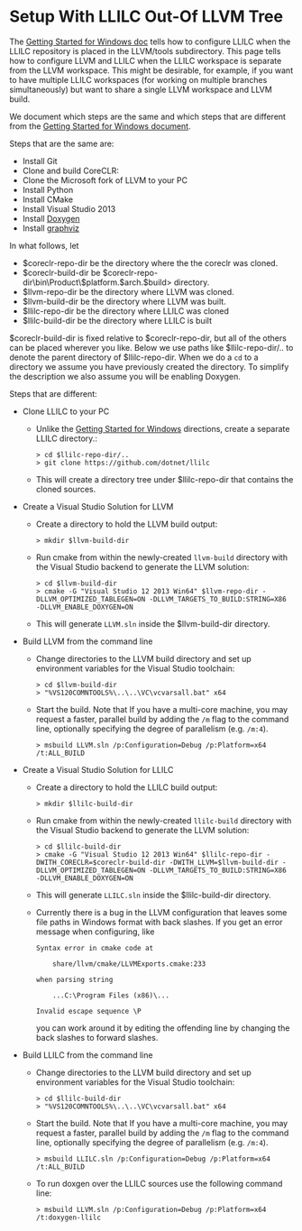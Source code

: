 # Setup With LLILC Out-Of LLVM Tree

The [Getting Started for Windows doc](Getting-Started-For-Windows.md) tells
how to configure LLILC when the LLILC repository is placed in the LLVM/tools
subdirectory. This page tells how to configure LLVM and LLILC when the LLILC
workspace is separate from the LLVM workspace. This might be desirable, for
example, if you want to have multiple LLILC workspaces (for working on
multiple branches simultaneously) but want to share a single LLVM workspace
and LLVM build.

We document which steps are the same and which steps that are different
from the [Getting Started for Windows document](Getting-Started-For-Windows.md).

Steps that are the same are:

* Install Git
* Clone and build CoreCLR:
* Clone the Microsoft fork of LLVM to your PC
* Install Python
* Install CMake
* Install Visual Studio 2013
* Install [Doxygen](http://www.stack.nl/~dimitri/doxygen/)
* Install [graphviz](http://graphviz.org/)

In what follows, let

* $coreclr-repo-dir be the directory where the the coreclr was cloned.
* $coreclr-build-dir be $coreclr-repo-dir\bin\Product\$platform.$arch.$build> directory.
* $llvm-repo-dir be the directory where LLVM was cloned.
* $llvm-build-dir be the directory where LLVM was built.
* $llilc-repo-dir be the directory where LLILC was cloned
* $llilc-build-dir be the directory where LLILC is built

$coreclr-build-dir is fixed relative to $coreclr-repo-dir, but all of the others can be
placed wherever you like. Below we use paths like $llilc-repo-dir/.. to denote the
parent directory of $llilc-repo-dir. When we do a `cd` to a directory we assume you
have previously created the directory. To simplify the description we also assume you
will be enabling Doxygen.

Steps that are different:

* Clone LLILC to your PC
  * Unlike the [Getting Started for Windows](Getting-Started-For-Windows.md)
    directions, create a separate LLILC directory.:

    ```
    > cd $llilc-repo-dir/..
    > git clone https://github.com/dotnet/llilc
    ```

  * This will create a directory tree under $llilc-repo-dir that contains
    the cloned sources.

* Create a Visual Studio Solution for LLVM
  * Create a directory to hold the LLVM build output:

    ```
    > mkdir $llvm-build-dir
    ```

  * Run cmake from within the newly-created `llvm-build` directory with the
    Visual Studio backend to generate the LLVM solution:

    ```
    > cd $llvm-build-dir
    > cmake -G "Visual Studio 12 2013 Win64" $llvm-repo-dir -DLLVM_OPTIMIZED_TABLEGEN=ON -DLLVM_TARGETS_TO_BUILD:STRING=X86 -DLLVM_ENABLE_DOXYGEN=ON
    ```

  * This will generate `LLVM.sln` inside the $llvm-build-dir directory.

* Build LLVM from the command line
  * Change directories to the LLVM build directory and set up environment
    variables for the Visual Studio toolchain:

    ```
    > cd $llvm-build-dir
    > "%VS120COMNTOOLS%\..\..\VC\vcvarsall.bat" x64
    ```

  * Start the build. Note that If you have a multi-core machine, you may
    request a faster, parallel build by adding the `/m` flag to the command
    line, optionally specifying the degree of parallelism (e.g. `/m:4`).

    ```
    > msbuild LLVM.sln /p:Configuration=Debug /p:Platform=x64 /t:ALL_BUILD
    ```

* Create a Visual Studio Solution for LLILC
  * Create a directory to hold the LLILC build output:

    ```
    > mkdir $llilc-build-dir
    ```

  * Run cmake from within the newly-created `llilc-build` directory with the
    Visual Studio backend to generate the LLVM solution:

    ```
    > cd $llilc-build-dir
    > cmake -G "Visual Studio 12 2013 Win64" $llilc-repo-dir -DWITH_CORECLR=$coreclr-build-dir -DWITH_LLVM=$llvm-build-dir -DLLVM_OPTIMIZED_TABLEGEN=ON -DLLVM_TARGETS_TO_BUILD:STRING=X86 -DLLVM_ENABLE_DOXYGEN=ON
    ```

  * This will generate `LLILC.sln` inside the $llilc-build-dir directory.
  * Currently there is a bug in the LLVM configuration that leaves some file
    paths in Windows format with back slashes. If you get an error message
    when configuring, like
    ```
    Syntax error in cmake code at

        share/llvm/cmake/LLVMExports.cmake:233

    when parsing string

        ...C:\Program Files (x86)\...

    Invalid escape sequence \P
    ```
    you can work around it by editing the offending line by
    changing the back slashes to forward slashes.

* Build LLILC from the command line
  * Change directories to the LLVM build directory and set up environment
    variables for the Visual Studio toolchain:

    ```
    > cd $llilc-build-dir
    > "%VS120COMNTOOLS%\..\..\VC\vcvarsall.bat" x64
    ```

  * Start the build. Note that If you have a multi-core machine, you may
    request a faster, parallel build by adding the `/m` flag to the command
    line, optionally specifying the degree of parallelism (e.g. `/m:4`).

    ```
    > msbuild LLILC.sln /p:Configuration=Debug /p:Platform=x64 /t:ALL_BUILD
    ```

  * To run doxgen over the LLILC sources use the following command line:

    ```
    > msbuild LLVM.sln /p:Configuration=Debug /p:Platform=x64 /t:doxygen-llilc
    ```
